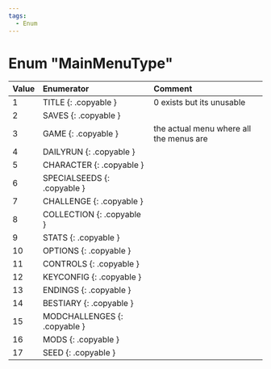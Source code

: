 ```yaml
---
tags:
  - Enum
---
```

# Enum "MainMenuType"
|Value|Enumerator|Comment|
|:--|:--|:--|
|1 |TITLE {: .copyable } | 0 exists but its unusable |
|2 |SAVES {: .copyable } |  |
|3 |GAME {: .copyable } | the actual menu where all the menus are |
|4 |DAILYRUN {: .copyable } |  |
|5 |CHARACTER {: .copyable } |  |
|6 |SPECIALSEEDS {: .copyable } |  |
|7 |CHALLENGE {: .copyable } |  |
|8 |COLLECTION {: .copyable } |  |
|9 |STATS {: .copyable } |  |
|10 |OPTIONS {: .copyable } |  |
|11 |CONTROLS {: .copyable } |  |
|12 |KEYCONFIG {: .copyable } |  |
|13 |ENDINGS {: .copyable } |  |
|14 |BESTIARY {: .copyable } |  |
|15 |MODCHALLENGES {: .copyable } |  |
|16 |MODS {: .copyable } |  |
|17 |SEED {: .copyable } |  |

